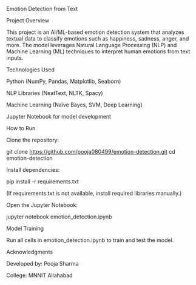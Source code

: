 Emotion Detection from Text

 Project Overview

This project is an AI/ML-based emotion detection system that analyzes textual data to classify emotions such as happiness, sadness, anger, and more. The model leverages Natural Language Processing (NLP) and Machine Learning (ML) techniques to interpret human emotions from text inputs.



Technologies Used

Python (NumPy, Pandas, Matplotlib, Seaborn)

NLP Libraries (NeatText, NLTK, Spacy)

Machine Learning (Naïve Bayes, SVM, Deep Learning)

Jupyter Notebook for model development

 How to Run

Clone the repository:

git clone https://github.com/pooja080499/emotion-detection.git
cd emotion-detection

Install dependencies:

pip install -r requirements.txt

(If requirements.txt is not available, install required libraries manually.)

Open the Jupyter Notebook:

jupyter notebook emotion_detection.ipynb

 Model Training

Run all cells in emotion_detection.ipynb to train and test the model.

 Acknowledgments

Developed by: Pooja Sharma

College: MNNIT Allahabad
